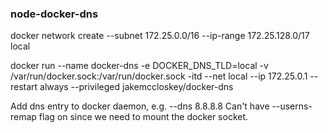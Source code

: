 ### node-docker-dns

docker network create --subnet 172.25.0.0/16 --ip-range 172.25.128.0/17 local

docker run --name docker-dns -e DOCKER_DNS_TLD=local -v /var/run/docker.sock:/var/run/docker.sock -itd --net local --ip 172.25.0.1 --restart always --privileged jakemccloskey/docker-dns

Add dns entry to docker daemon, e.g. --dns 8.8.8.8
Can't have --userns-remap flag on since we need to mount the docker socket.
